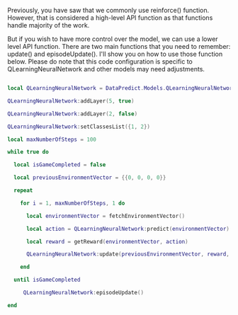 Previously, you have saw that we commonly use reinforce() function. However, that is considered a high-level API function as that functions handle majority of the work. 

But if you wish to have more control over the model, we can use a lower level API function. There are two main functions that you need to remember: update() and episodeUpdate(). I'll show you on how to use those function below. Please do note that this code configuration is specific to QLearningNeuralNetwork and other models may need adjustments.

```lua

local QLearningNeuralNetwork = DataPredict.Models.QLearningNeuralNetwork.new()

QLearningNeuralNetwork:addLayer(5, true)

QLearningNeuralNetwork:addLayer(2, false)

QLearningNeuralNetwork:setClassesList({1, 2})

local maxNumberOfSteps = 100

while true do

  local isGameCompleted = false

  local previousEnvironmentVector = {{0, 0, 0, 0}}

  repeat

    for i = 1, maxNumberOfSteps, 1 do

      local environmentVector = fetchEnvironmentVector()

      local action = QLearningNeuralNetwork:predict(environmentVector)

      local reward = getReward(environmentVector, action)

      QLearningNeuralNetwork:update(previousEnvironmentVector, reward, action, environmentVector)

    end

  until isGameCompleted

     QLearningNeuralNetwork:episodeUpdate()

end

```
